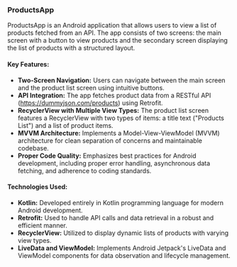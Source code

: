 ### ProductsApp

ProductsApp is an Android application that allows users to view a list of products fetched from an API. The app consists of two screens: the main screen with a button to view products and the secondary screen displaying the list of products with a structured layout.

#### Key Features:
- **Two-Screen Navigation:** Users can navigate between the main screen and the product list screen using intuitive buttons.
- **API Integration:** The app fetches product data from a RESTful API (https://dummyjson.com/products) using Retrofit.
- **RecyclerView with Multiple View Types:** The product list screen features a RecyclerView with two types of items: a title text ("Products List") and a list of product items.
- **MVVM Architecture:** Implements a Model-View-ViewModel (MVVM) architecture for clean separation of concerns and maintainable codebase.
- **Proper Code Quality:** Emphasizes best practices for Android development, including proper error handling, asynchronous data fetching, and adherence to coding standards.

#### Technologies Used:
- **Kotlin:** Developed entirely in Kotlin programming language for modern Android development.
- **Retrofit:** Used to handle API calls and data retrieval in a robust and efficient manner.
- **RecyclerView:** Utilized to display dynamic lists of products with varying view types.
- **LiveData and ViewModel:** Implements Android Jetpack's LiveData and ViewModel components for data observation and lifecycle management.
